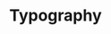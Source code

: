 ---
tags: component
title: Typography
layout: default
intro: Lorem ipsum dolor sit amet, consectetur adipiscing elit, sed do eiusmod tempor incididunt ut labore et dolore magna aliqua.
url_uswds: https://designsystem.digital.gov/components/typography
url_uswds_usage:
nice_uswds: Typography component
url_honeycrisp:
nice_honeycrisp:
description_honeycrisp: ''
---